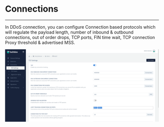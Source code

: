 # Connections

---

In DDoS connection, you can configure Connection based protocols which will regulate the payload length, number of inbound & outbound connections, out of order drops, TCP ports, FIN time wait, TCP connection Proxy threshold & advertised MSS.

![](\img\ddos\v6\docs\ddos8.png)